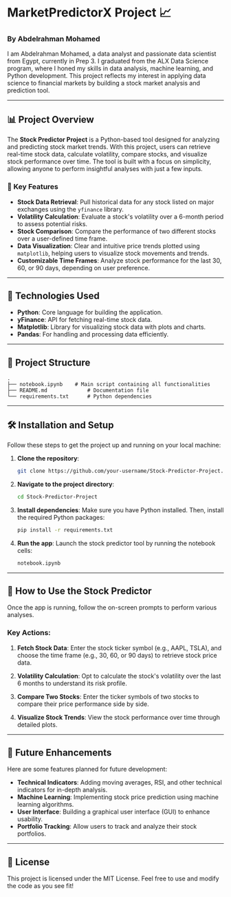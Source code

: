 # MarketPredictorX Project 📈

### By Abdelrahman Mohamed

I am Abdelrahman Mohamed, a data analyst and passionate data scientist from Egypt, currently in Prep 3. I graduated from the ALX Data Science program, where I honed my skills in data analysis, machine learning, and Python development. This project reflects my interest in applying data science to financial markets by building a stock market analysis and prediction tool.

---

## 📊 Project Overview

The **Stock Predictor Project** is a Python-based tool designed for analyzing and predicting stock market trends. With this project, users can retrieve real-time stock data, calculate volatility, compare stocks, and visualize stock performance over time. The tool is built with a focus on simplicity, allowing anyone to perform insightful analyses with just a few inputs.

### 🚀 Key Features

- **Stock Data Retrieval**: Pull historical data for any stock listed on major exchanges using the `yfinance` library.
- **Volatility Calculation**: Evaluate a stock's volatility over a 6-month period to assess potential risks.
- **Stock Comparison**: Compare the performance of two different stocks over a user-defined time frame.
- **Data Visualization**: Clear and intuitive price trends plotted using `matplotlib`, helping users to visualize stock movements and trends.
- **Customizable Time Frames**: Analyze stock performance for the last 30, 60, or 90 days, depending on user preference.

---

## 🧰 Technologies Used

- **Python**: Core language for building the application.
- **yFinance**: API for fetching real-time stock data.
- **Matplotlib**: Library for visualizing stock data with plots and charts.
- **Pandas**: For handling and processing data efficiently.

---

## 📂 Project Structure

```
.
├── notebook.ipynb    # Main script containing all functionalities
├── README.md             # Documentation file
└── requirements.txt      # Python dependencies
```

---

## 🛠️ Installation and Setup

Follow these steps to get the project up and running on your local machine:

1. **Clone the repository**:
   ```bash
   git clone https://github.com/your-username/Stock-Predictor-Project.git
   ```

2. **Navigate to the project directory**:
   ```bash
   cd Stock-Predictor-Project
   ```

3. **Install dependencies**:
   Make sure you have Python installed. Then, install the required Python packages:
   ```bash
   pip install -r requirements.txt
   ```

4. **Run the app**:
   Launch the stock predictor tool by running the notebook cells:
   ```bash
   notebook.ipynb
   ```

---

## 📘 How to Use the Stock Predictor

Once the app is running, follow the on-screen prompts to perform various analyses.

### Key Actions:

1. **Fetch Stock Data**: Enter the stock ticker symbol (e.g., AAPL, TSLA), and choose the time frame (e.g., 30, 60, or 90 days) to retrieve stock price data.
   
2. **Volatility Calculation**: Opt to calculate the stock's volatility over the last 6 months to understand its risk profile.

3. **Compare Two Stocks**: Enter the ticker symbols of two stocks to compare their price performance side by side.

4. **Visualize Stock Trends**: View the stock performance over time through detailed plots.

---

## 🌱 Future Enhancements

Here are some features planned for future development:

- **Technical Indicators**: Adding moving averages, RSI, and other technical indicators for in-depth analysis.
- **Machine Learning**: Implementing stock price prediction using machine learning algorithms.
- **User Interface**: Building a graphical user interface (GUI) to enhance usability.
- **Portfolio Tracking**: Allow users to track and analyze their stock portfolios.

---

## 📝 License

This project is licensed under the MIT License. Feel free to use and modify the code as you see fit!
